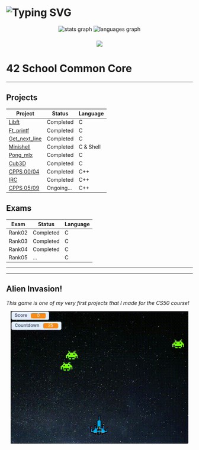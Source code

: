 # <div align="left"> ![Typing SVG](https://readme-typing-svg.demolab.com?font=Ubuntu+Mono&weight=100&size=30&letterSpacing=&duration=500&pause=5000&color=1E90FF&vCenter=true&width=600&lines=%24%3E+Hello,+I'm+Gabriel+La+Rocque!🐧)

<div align="center">
  <img src="https://github-readme-stats.vercel.app/api?username=larocqueg&hide_title=false&hide_rank=false&show_icons=true&include_all_commits=true&count_private=true&disable_animations=false&theme=github_dark&locale=en&hide_border=true&order=1" height="150" alt="stats graph"  />
  <img src="https://github-readme-stats.vercel.app/api/top-langs?username=larocqueg&locale=en&hide_title=false&layout=compact&card_width=320&langs_count=5&theme=github_dark&hide_border=true&order=2" height="150" alt="languages graph"  />
</div>

###

<p align="middle">
  <a href="https://skillicons.dev">
    <img src="https://skillicons.dev/icons?i=linux,bash,c,cpp,vim,neovim,vscode,git,github" />
  </a>
</p>

# 42 School Common Core
---
## Projects

| Project | Status   | Language |
| ------- | -------- | -------- |
| [Libft](https://github.com/larocqueg/42_Libft) | Completed | C        |
| [Ft_printf](https://github.com/larocqueg/42_ft_printf.git)| Completed | C        |
| [Get_next_line](https://github.com/larocqueg/42_get_next_line.git)| Completed | C   | 
| [Minishell](https://github.com/larocqueg/42_Minishell.git) | Completed | C & Shell | 
| [Pong_mlx](https://github.com/larocqueg/Pong_mlx.git) | Completed | C | 
| [Cub3D](https://github.com/therappha/42_cub3D.git) | Completed | C | 
| [CPPS 00/04](https://github.com/larocqueg/CPPS-00-04) | Completed | C++ |
| [IRC](https://github.com/therappha/ft_irc) | Completed | C++|
| [CPPS 05/09](https://github.com/larocqueg/CPPS-05-09) | Ongoing... | C++ |


 
## Exams
| Exam | Status | Language |
| ---- | ------ | -------- |
| Rank02 | Completed | C |
| Rank03 | Completed | C |
| Rank04 | Completed | C |
| Rank05 | ... | C |
---

---
## Alien Invasion!

_This game is one of my very first projects that I made for the CS50 course!_

<div align="middle">
  <a href="https://scratch.mit.edu/projects/961125462/" target="_blank">
    <img src="https://github.com/larocqueg/larocqueg/blob/main/alien_invasion.gif" width="480">
  </a>
</div>
